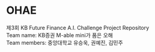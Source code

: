 # OHAE
제3회 KB Future Finance A.I. Challenge Project Repository   
Team name: KB증권 M-able mini가 품은 오해   
Team members: 중앙대학교 유승욱, 권예진, 김민주
